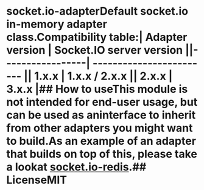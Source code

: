 # socket.io-adapterDefault socket.io in-memory adapter class.Compatibility table:| Adapter version | Socket.IO server version ||-----------------| ------------------------ || 1.x.x           | 1.x.x / 2.x.x            || 2.x.x           | 3.x.x                    |## How to useThis module is not intended for end-user usage, but can be used as aninterface to inherit from other adapters you might want to build.As an example of an adapter that builds on top of this, please take a lookat [socket.io-redis](https://github.com/learnboost/socket.io-redis).## LicenseMIT

